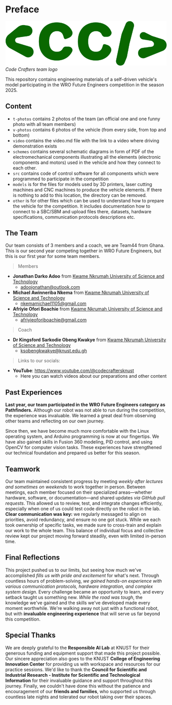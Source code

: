 # Preface

![Team Logo](logo.png)
*Code Crafters team logo*

This repository contains engineering materials of a self-driven vehicle's model participating in the WRO Future Engineers competition in the season 2025.

## Content

* `t-photos` contains 2 photos of the team (an official one and one funny photo with all team members)
* `v-photos` contains 6 photos of the vehicle (from every side, from top and bottom)
* `video` contains the video.md file with the link to a video where driving demonstration exists
* `schemes` contains several schematic diagrams in form of PDF of the electromechanical components illustrating all the elements (electronic components and motors) used in the vehicle and how they connect to each other.
* `src` contains code of control software for all components which were programmed to participate in the competition
* `models` is for the files for models used by 3D printers, laser cutting machines and CNC machines to produce the vehicle elements. If there is nothing to add to this location, the directory can be removed.
* `other` is for other files which can be used to understand how to prepare the vehicle for the competition. It includes documentation how to connect to a SBC/SBM and upload files there, datasets, hardware specifications, communication protocols descriptions etc.

## The Team

Our team consists of 3 members and a coach, we are Team44 from Ghana. This is our second year competing together in WRO Future Engineers, but this is our first year for some team members.

> Members

- **Jonathan Darko Adoo** from [Kwame Nkrumah University of Science and Technology](https://www.knust.edu.gh/)
   - adoojonathan@outlook.com
- **Michael Awinneriba Nkema** from [Kwame Nkrumah University of Science and Technology](https://www.knust.edu.gh/)
   - nkemamichael1105@gmail.com
- **Afriyie Ofori Boachie** from [Kwame Nkrumah University of Science and Technology](https://www.knust.edu.gh/)
   - afriyieoforiboachie@gmail.com

> Coach

- **Dr Kingsford Sarkodie Obeng Kwakye** from [Kwame Nkrumah University of Science and Technology](https://www.knust.edu.gh/)
   - ksobengkwakye@knust.edu.gh

> Links to our socials:

- **YouTube**: https://www.youtube.com/@codecraftersknust
   - Here you can watch videos about our preparations and other content

## Past Experiences

   **Last year, our team participated in the WRO Future Engineers category as Pathfinders.** Although our robot was not able to run during the competition, the experience was invaluable. We learned a great deal from observing other teams and reflecting on our own journey.

   Since then, we have become much more comfortable with the Linux operating system, and Arduino programming is now at our fingertips. We have also gained skills in Fusion 360 modeling, PID control, and using OpenCV for computer vision tasks. These experiences have strengthened our technical foundation and prepared us better for this season.


## Teamwork
Our team maintained consistent progress by meeting *weekly after lectures and sometimes on weekends* to work together in person. Between meetings, each member focused on their specialized areas—whether hardware, software, or documentation—and shared updates *via GitHub pull requests*. This allowed us to review, test, and integrate changes efficiently, especially when one of us could test code directly on the robot in the lab. **Clear communication was key:** we regularly messaged to align on priorities, avoid redundancy, and ensure no one got stuck. While we each took ownership of specific tasks, we made sure to cross-train and explain our work to the whole team. This balance of individual focus and collective review kept our project moving forward steadily, even with limited in-person time.

## Final Reflections
This project pushed us to our limits, but seeing how much we've accomplished *fills us with pride and excitement* for what's next. Through countless hours of problem-solving, *we gained hands-on experience with various communication protocols, hardware integration, and complex system design.* Every challenge became an opportunity to learn, and every setback taught us something new. *While the road was tough*, the knowledge we've gained and the skills we've developed made every moment worthwhile. We're walking away not just with a functional robot, but with **invaluable engineering experience** that will serve us far beyond this competition.

## Special Thanks
We are deeply grateful to the **Responsible AI Lab** at KNUST for their generous funding and equipment support that made this project possible. Our sincere appreciation also goes to the KNUST **College of Engineering Innovation Center** for providing us with workspace and resources for our practice sessions. We'd like to thank the **Council for Scientific and Industrial Research - Institute for Scientific and Technological Information** for their invaluable guidance and support throughout this journey. Finally, we couldn't have done this without the patience and encouragement of our **friends and families**, who supported us through countless late nights and tolerated our robot taking over their spaces.
